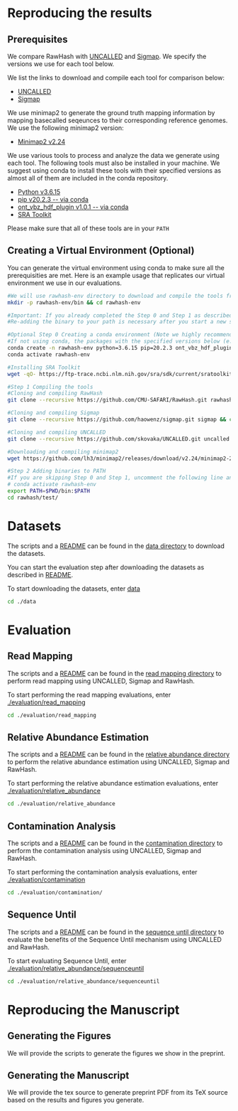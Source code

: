 # Reproducing the results

## Prerequisites

We compare RawHash with [UNCALLED](https://github.com/skovaka/UNCALLED) and [Sigmap](https://github.com/haowenz/sigmap). We specify the versions we use for each tool below.

We list the links to download and compile each tool for comparison below:

* [UNCALLED](https://github.com/skovaka/UNCALLED/tree/74a5d4e5b5d02fb31d6e88926e8a0896dc3475cb)
* [Sigmap](https://github.com/haowenz/sigmap/commit/c9a40483264c9514587a36555b5af48d3f054f6f)

We use minimap2 to generate the ground truth mapping information by mapping basecalled seqeunces to their corresponding reference genomes. We use the following minimap2 version:

* [Minimap2 v2.24](https://github.com/lh3/minimap2/releases/tag/v2.24)

We use various tools to process and analyze the data we generate using each tool. The following tools must also be installed in your machine. We suggest using conda to install these tools with their specified versions as almost all of them are included in the conda repository.

* [Python v3.6.15](https://www.python.org/downloads/release/python-3615/)
* [pip v20.2.3 -- via conda](https://anaconda.org/conda-forge/pip/20.2.3/download/noarch/pip-20.2.3-py_0.tar.bz2)
* [ont_vbz_hdf_plugin v1.0.1 -- via conda](https://anaconda.org/bioconda/ont_vbz_hdf_plugin/files?version=1.0.1)
* [SRA Toolkit](https://github.com/ncbi/sra-tools/wiki/02.-Installing-SRA-Toolkit)

Please make sure that all of these tools are in your `PATH`

## Creating a Virtual Environment (Optional)

You can generate the virtual environment using conda to make sure all the prerequisities are met. Here is an example usage that replicates our virtual environment we use in our evaluations.

```bash
#We will use rawhash-env directory to download and compile the tools from their repositories
mkdir -p rawhash-env/bin && cd rawhash-env

#Important: If you already completed the Step 0 and Step 1 as described, you can skip these steps and add the binaries to your PATH again
#Re-adding the binary to your path is necessary after you start a new shell session.

#Optional Step 0 Creating a conda environment (Note we highly recommend using conda for easy installation of dependencies).
#If not using conda, the packages with the specified versions below (e.g.,  python=3.6.15) must be installed manually in your environment
conda create -n rawhash-env python=3.6.15 pip=20.2.3 ont_vbz_hdf_plugin=1.0.1
conda activate rawhash-env

#Installing SRA Toolkit
wget -qO- https://ftp-trace.ncbi.nlm.nih.gov/sra/sdk/current/sratoolkit.current-ubuntu64.tar.gz | tar xzv; cp -r ./sratoolkit.3.0.1-ubuntu64/bin/* bin/; rm -rf sratoolkit.3.0.1-ubuntu64

#Step 1 Compiling the tools
#Cloning and compiling RawHash
git clone --recursive https://github.com/CMU-SAFARI/RawHash.git rawhash && cd rawhash && make && cp ./bin/rawhash ../bin/ && cd ..

#Cloning and compiling Sigmap
git clone --recursive https://github.com/haowenz/sigmap.git sigmap && cd sigmap && make && cp sigmap ../bin/ && cd ..

#Cloning and compiling UNCALLED
git clone --recursive https://github.com/skovaka/UNCALLED.git uncalled && cd uncalled/submods/bwa && git pull origin master && cd ../../ && pip3 install . && cd ..

#Downloading and compiling minimap2
wget https://github.com/lh3/minimap2/releases/download/v2.24/minimap2-2.24.tar.bz2; tar -xf minimap2-2.24.tar.bz2; rm minimap2-2.24.tar.bz2; mv minimap2-2.24 minimap2; cd minimap2 && make && cp minimap2 ../bin/ && cd ..

#Step 2 Adding binaries to PATH
#If you are skipping Step 0 and Step 1, uncomment the following line and execute:
# conda activate rawhash-env
export PATH=$PWD/bin:$PATH
cd rawhash/test/
```

# Datasets

The scripts and a [README](./data/README.md) can be found in the [data directory](./data/) to download the datasets.

You can start the evaluation step after downloading the datasets as described in [README](./data/README.md).

To start downloading the datasets, enter [data](./data/)

```bash
cd ./data
```

# Evaluation

## Read Mapping

The scripts and a [README](./evaluation/read_mapping/README.md) can be found in the [read mapping directory](./evaluation/read_mapping/) to perform read mapping using UNCALLED, Sigmap and RawHash.

To start performing the read mapping evaluations, enter [./evaluation/read_mapping](./evaluation/read_mapping/)

```bash
cd ./evaluation/read_mapping
```

## Relative Abundance Estimation

The scripts and a [README](./evaluation/relative_abundance/README.md) can be found in the [relative abundance directory](./evaluation/relative_abundance/) to perform the relative abundance estimation using UNCALLED, Sigmap and RawHash.

To start performing the relative abundance estimation evaluations, enter [./evaluation/relative_abundance](./evaluation/relative_abundance/)

```bash
cd ./evaluation/relative_abundance
```

## Contamination Analysis

The scripts and a [README](./evaluation/contamination/README.md) can be found in the [contamination directory](./evaluation/contamination/) to perform the contamination analysis using UNCALLED, Sigmap and RawHash.

To start performing the contamination analysis evaluations, enter [./evaluation/contamination](./evaluation/contamination/)

```bash
cd ./evaluation/contamination/
```

## Sequence Until

The scripts and a [README](./evaluation/relative_abundance/sequenceuntil/README.md) can be found in the [sequence until directory](./evaluation/relative_abundance/sequenceuntil/) to evaluate the benefits of the Sequence Until mechanism using UNCALLED and RawHash.

To start evaluating Sequence Until, enter [./evaluation/relative_abundance/sequenceuntil](./evaluation/relative_abundance/sequenceuntil/)

```bash
cd ./evaluation/relative_abundance/sequenceuntil
```

# Reproducing the Manuscript

## Generating the Figures

We will provide the scripts to generate the figures we show in the preprint.

## Generating the Manuscript

We will provide the tex source to generate preprint PDF from its TeX source based on the results and figures you generate.
